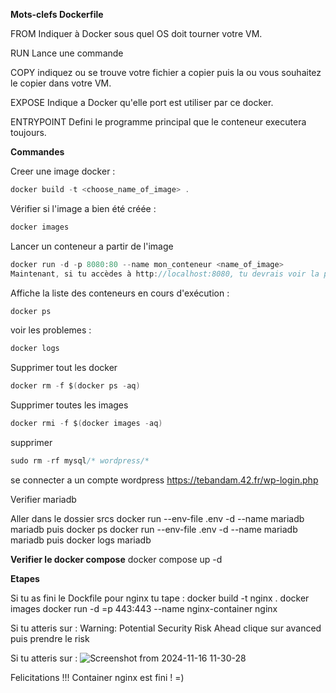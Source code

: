**Mots-clefs Dockerfile**

FROM Indiquer à Docker sous quel OS doit tourner votre VM. 

RUN Lance une commande

COPY indiquez ou se trouve votre fichier a copier puis la ou vous souhaitez le copier dans votre VM.

EXPOSE Indique a Docker qu'elle port est utiliser par ce docker.

ENTRYPOINT Defini le programme principal que le conteneur executera toujours.

**Commandes**

Creer une image docker :

```c
docker build -t <choose_name_of_image> .
```

Vérifier  si l'image a bien été créée :

```c
docker images
```

Lancer un conteneur a partir de l'image

```c
docker run -d -p 8080:80 --name mon_conteneur <name_of_image>
Maintenant, si tu accèdes à http://localhost:8080, tu devrais voir la page d'accueil de NGINX !
```

Affiche la liste des conteneurs en cours d'exécution :

```c
docker ps
```
voir les problemes : 

```c
docker logs
```
Supprimer tout les docker

```c
docker rm -f $(docker ps -aq)
```

Supprimer toutes les images

```c
docker rmi -f $(docker images -aq)
```

supprimer 
```c
sudo rm -rf mysql/* wordpress/*      
```

se connecter a un compte wordpress
https://tebandam.42.fr/wp-login.php

Verifier mariadb 

Aller dans le dossier srcs 
docker run --env-file .env -d --name mariadb mariadb
puis docker ps 
docker run --env-file .env -d --name mariadb mariadb
puis
docker logs mariadb

**Verifier le docker compose** 
docker compose up -d




**Etapes**

Si tu as fini le Dockfile pour nginx
tu tape : 
docker build -t nginx .
docker images 
docker run -d =p 443:443 --name nginx-container nginx 

Si tu atteris sur :
Warning: Potential Security Risk Ahead
clique sur avanced puis prendre le risk 

Si tu atteris sur :
![Screenshot from 2024-11-16 11-30-28](https://github.com/user-attachments/assets/cedd2ba3-3b1f-4b51-a56f-0e76a89f986c)

Felicitations !!! Container nginx est fini ! =)





